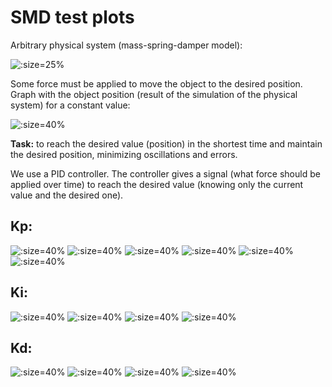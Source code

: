 # SMD test plots

Arbitrary physical system (mass-spring-damper model):

![](./img/SMD_Theory.PNG ':size=25%')

Some force must be applied to move the object to the desired position. Graph with the object position (result of the simulation of the physical system) for a constant value:

![](./img/SpringMassDamper.svg ':size=40%')

**Task:** to reach the desired value (position) in the shortest time and maintain the desired position, minimizing oscillations and errors.

We use a PID controller. The controller gives a signal (what force should be applied over time) to reach the desired value (knowing only the current value and the desired one).

## Kp:

![](./img/PID_0.0_0.0_0.0.svg ':size=40%')
![](./img/PID_0.5_0.0_0.0.svg ':size=40%')
![](./img/PID_1.0_0.0_0.0.svg ':size=40%')
![](./img/PID_3.0_0.0_0.0.svg ':size=40%')
![](./img/PID_5.0_0.0_0.0.svg ':size=40%')
![](./img/PID_10.0_0.0_0.0.svg ':size=40%')

## Ki:

![](./img/PID_5.0_0.5_0.0.svg ':size=40%')
![](./img/PID_5.0_1.0_0.0.svg ':size=40%')
![](./img/PID_5.0_3.0_0.0.svg ':size=40%')
![](./img/PID_5.0_5.0_0.0.svg ':size=40%')

## Kd:

![](./img/PID_5.0_3.0_0.5.svg ':size=40%')
![](./img/PID_5.0_3.0_1.0.svg ':size=40%')
![](./img/PID_5.0_3.0_3.0.svg ':size=40%')
![](./img/PID_5.0_3.0_5.0.svg ':size=40%')
